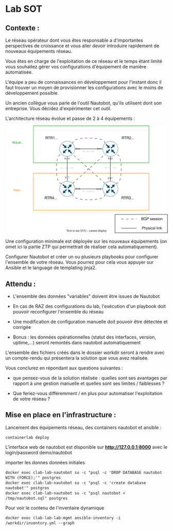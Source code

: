 # Lab SOT

## Contexte :

Le réseau opérateur dont vous êtes responsable a d'importantes perspectives de croissance et vous aller devoir introduire rapidement de nouveaux équipements réseau.

Vous êtes en charge de l'exploitation de ce réseau et le temps étant limité vous souhaitez gérer vos configurations d'équipement de manière automatisée.

L'équipe a peu de connaissances en développement pour l'instant donc il faut trouver un moyen de provisionner les configurations avec le moins de développement possible.

Un ancien collègue vous parle de l'outil Nautobot, qu'ils utilisent dont son entreprise. Vous décidez d'expérimenter cet outil.

L'architecture réseau évolue et passe de 2 à 4 équipements :


![Topologie réseau](topologie.drawio.svg)


Une configuration minimale est déployée sur les nouveaux équipements (on omet ici la partie ZTP qui permettrait de réaliser cela automatiquement).

Configurer Nautobot et créer un ou plusieurs playbooks pour configurer l'ensemble de votre réseau. Vous pourrez pour cela vous appuyer sur Ansible et le language de templating jinja2.


## Attendu :

* L'ensemble des données "variables" doivent être issues de Nautobot

* En cas de RAZ des configurations du lab, l'exécution d'un playbook doit pouvoir reconfigurer l'ensemble du réseau

* Une modification de configuration manuelle doit pouvoir être détectée et corrigée

* Bonus : les données opérationnelles (statut des interfaces, version, uptime,...) seront remontés dans nautobot automatiquement

L'ensemble des fichiers créés dans le dossier workdir seront à rendre avec un compte-rendu qui présentera la solution que vous avez réalisée.

Vous conclurez en répondant aux questions suivantes :

* que pensez-vous de la solution réalisée : quelles sont ses avantages par rapport à une gestion manuelle et quelles sont ses limites / faiblesses ?

* Que feriez-vous différemment / en plus pour automatiser l'exploitation de votre réseau ?


## Mise en place en l'infrastructure :

Lancement des équipements réseau, des containers nautobot et ansible :

    containerlab deploy

L'interface web de nautobot est disponible sur **http://127.0.0.1:8000** avec le login/password demo/nautobot

importer les donnes données initiales

    docker exec clab-lab-nautobot su -c "psql -c 'DROP DATABASE nautobot WITH (FORCE);'" postgres
    docker exec clab-lab-nautobot su -c "psql -c 'create database nautobot'" postgres
    docker exec clab-lab-nautobot su -c "psql nautobot < /tmp/nautobot.sql" postgres

Pour voir le contenu de l'inventaire dynamique

    docker exec clab-lab-lab-mgmt ansible-inventory -i /workdir/inventory.yml --graph